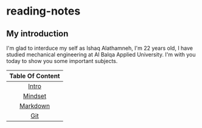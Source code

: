 # reading-notes

## My introduction
I'm glad to interduce my self as Ishaq Alathamneh, I'm 22 years old, I have studied mechanical engineering at Al Balqa Applied University.
I'm with you today to show you some important subjects.



| Table Of Content  | 
| :-----------------: | 
 | [Intro](https://ishaqalathamneh.github.io/reading-notes/102read/)        |  
| [Mindset](https://ishaqalathamneh.github.io/reading-notes/102read/mindset)|  
| [Markdown](https://ishaqalathamneh.github.io/reading-notes/102read/Markdown)|           
| [Git](https://ishaqalathamneh.github.io/reading-notes/102read/Git)        |  
